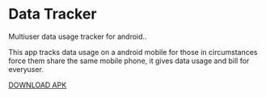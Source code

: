 # Data Tracker

Multiuser data usage tracker for android..

This app tracks data usage on a android mobile for those in circumstances force them share the same mobile phone, it gives data usage and bill for everyuser.

[DOWNLOAD APK](https://github.com/devhima/Data-Tracker/blob/main/APK/DataTracker.apk 'DOWNLOAD APK')